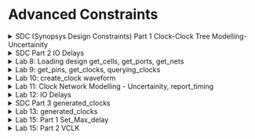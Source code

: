 # Advanced Constraints

<details>
<summary> SDC (Synopsys Design Constraints) Part 1 Clock-Clock Tree Modelling-Uncertainity </summary>
<br>

#### Clock Generation

![image](https://github.com/user-attachments/assets/9eaa3e01-78dc-42a1-b1f0-4ec2d4590e11)

#### Clock Distribution

![image](https://github.com/user-attachments/assets/47b59124-3c0d-4143-8226-b38496555dd5)

#### Clock Skew

![image](https://github.com/user-attachments/assets/f00ec1cb-14d5-4c65-846e-072598ac6503)

#### Factors to be considered for clock Modelling

![image](https://github.com/user-attachments/assets/a0391b97-6515-4d3d-819d-58418337dcdf)

![image](https://github.com/user-attachments/assets/eeac7e23-212c-4ee8-8025-c35418b73daa)

#### Various Constraints

![image](https://github.com/user-attachments/assets/6791d375-80b0-466b-8ed2-d5a3b867996c)

</details>

<details>
<summary>SDC Part 2 IO Delays </summary>
<br>

## How to Constraint the design in DC

![image](https://github.com/user-attachments/assets/b033d2ef-c601-48a2-b82f-12b9cd35cb69)

## getting the ports in DC

![image](https://github.com/user-attachments/assets/a2df36af-334b-446d-b546-125be8224099)

## getting the clocks in DC

![image](https://github.com/user-attachments/assets/82fc0db8-31b7-4da3-9bec-b9633ec1c26b)

## Querying the cells in design

![image](https://github.com/user-attachments/assets/566d82fb-46af-4c59-ba94-a0d1a5be0293)

## Command to Create Clock

![image](https://github.com/user-attachments/assets/63862391-87d9-4166-952b-bcd4ad35b6cf)

## Practicalities of Clock Network

* ### Latency
* ### Uncertainity

![image](https://github.com/user-attachments/assets/52502fbc-5b23-4464-8740-dcf69a4e0d0f)

## Clocks-Waveform

![image](https://github.com/user-attachments/assets/503c3bd4-2147-4404-b343-47d6c08840f9)

## How to constraint the Input Path?

![image](https://github.com/user-attachments/assets/718a3076-f15a-4151-af79-c6e8c603dfcc)

## How to constraint the Output Path?

![image](https://github.com/user-attachments/assets/3f5df8f9-ec63-4908-ba93-02d0ef52b1ef)

## Summary of SDC Commands

![image](https://github.com/user-attachments/assets/5f8467b7-e588-4d34-829c-ff72978076c9)

</details>

<details>
<summary>Lab 8: Loading design get_cells, get_ports, get_nets </summary>
<br>

## Example: Implementation of the circuit

![image](https://github.com/user-attachments/assets/71d2547d-607e-4a7d-a99e-3ea45a94662d)


* Verilog Code

```
module lab8_circuit (input rst, input clk , input IN_A , input IN_B , output OUT_Y , output out_clk);
reg REGA , REGB , REGC ; 

always @ (posedge clk , posedge rst)
begin
	if(rst)
	begin
		REGA <= 1'b0;
		REGB <= 1'b0;
		REGC <= 1'b0;
	end
	else
	begin
		REGA <= IN_A | IN_B;
		REGB <= IN_A ^ IN_B;
		REGC <= !(REGA & REGB); 
	end
end

assign OUT_Y = ~REGC;

assign out_clk = clk;

endmodule

```

* csh
* dc_shell
* echo $target_library
* echo $link_library
* read_verilog /home/vijayalaxmi/sky130RTLDesignAndSynthesisWorkshop/DC_WORKSHOP/verilog_files/lab8_circuit.v
  
![image](https://github.com/user-attachments/assets/9fd48c84-0b5e-401a-9f89-6d3134d1617f)

*link

*compile_ultra

![image](https://github.com/user-attachments/assets/cf351e9f-9f59-47b9-8342-ab78c0b1eebb)

* get_ports
* foreach_in_collection my_port [get_ports *] {
  set my_port_name [get_object_name $my_port] ; echo $my_port_name; }

![image](https://github.com/user-attachments/assets/b21a1a88-20e8-48bc-a98d-999d1cc57d06)

# To know the direction of ports
* get_ports rst
* get_attribute [get_ports rst] direction

![image](https://github.com/user-attachments/assets/c8d29256-af66-45a0-8f6d-1287c68a7fae)

# Script to print direction of all ports
* foreach_in_collection my_port [get_ports *] {
set my_port_name [get_object_name $my_port] ;
set dir [get_attribute [get_ports $my_port_name] direction]
echo $my_port_name $dir;
}

![image](https://github.com/user-attachments/assets/bf5e5710-dfa4-4c7e-a25d-6a315fdff7ad)

# To know whether the cells are logical or physical

* get_cells *
* get_attribute [get_cells U9] is_hierarchical
* get_attribute [get_cells U12] is_hierarchical
* get_attribute [get_cells REGA_reg] is_hierarchical
* get_cells * -hier -filter "is_hierarchical == false"
* get_cells * -hier -filter "is_hierarchical == true"

![image](https://github.com/user-attachments/assets/c343d169-b030-467e-9770-9bb9dc71a992)

* Example illustrating logical/phyiscal cells
![image](https://github.com/user-attachments/assets/7e10e33a-b057-4193-bceb-649dfeedb340)

* ref_name: name of physical cell in .lib
* Difference between instance and reference name
  
![image](https://github.com/user-attachments/assets/671dbf6e-1ff1-4833-be69-9782154b5d07)

# To find the reference name
* get_attribute [get_cells REGA_reg] ref_name
![image](https://github.com/user-attachments/assets/d7fd193c-8f09-478c-8e76-c1f217071d4c)

# To know the reference name of all cells
* foreach_in_collection my_cell [get_cells * -hier] {
  set my_cell_name [get_object_name $my_cell];
  set rname [get_attribute [get_cells $my_cell_name] ref_name]
  echo $my_cell_name $rname
  }
![image](https://github.com/user-attachments/assets/d4cb0fe4-c3ec-4e07-b013-d923f5fcf072)

#### Command to write ddc file
* write -f ddc -out lab8_circuit.ddc
![image](https://github.com/user-attachments/assets/9300eb36-1314-42d9-9134-b8e7ecf274ce)

#### Launch design vision
* csh
* design_vision
* read_ddc lab8_circuit.ddc
  
![image](https://github.com/user-attachments/assets/8fdb8769-c1d7-4149-b728-2719ec6b3fff)

![image](https://github.com/user-attachments/assets/cb1617ff-72d8-4bf5-99f4-64ffafdd717e)

* Implementation of the circuit in the above image is
  
![image](https://github.com/user-attachments/assets/bc95b127-90ad-49b8-8087-6c7017fce3cb)

#### To get information about nets
* get_nets *
* To know what nets are connected command is : all_connected N1
  
![image](https://github.com/user-attachments/assets/d4c0163d-4371-4f1f-af3d-bd66bb24fc54)

## Net can have only one driver in digital design

![image](https://github.com/user-attachments/assets/a8142c4a-8bf2-4646-91c1-b3718970c591)

* all_connected n5
  
![image](https://github.com/user-attachments/assets/9505283e-a73e-444b-a24c-62b897f15b8f)

* foreach_in_collection my_pin [all_connected n5] {
  set pin_name [get_object_name $my_pin];
  set dir [get_attribute [get_pins $pin_name] direction];
  echo $pin_name $dir;
  }

![image](https://github.com/user-attachments/assets/03c5bec2-8d59-421c-9178-8853f5d62dc1)

</details>

<details>
<summary>Lab 9: get_pins, get_clocks, querying_clocks </summary>
<br>

* get_pins *
  
# To list all the pins

* foreach_in_collection my_pin [get_pins *] {
  set pin_name [get_object_name $my_pin];
  echo $pin_name;
  }

![image](https://github.com/user-attachments/assets/b27f6fe1-ec80-4495-bc70-9486ede53896)

## To check some attributes
* get_attribute [get_pins REGC_reg/RESET_B] direction
* get_attribute [get_pins REGC_reg/RESET_B] clock
* get_attribute [get_pins REGC_reg/CLK] clock

![image](https://github.com/user-attachments/assets/0f9f5376-f0ec-4a31-af2f-1eb5f7e72e88)

## To know what all pins are the clock pins in my design
*The attribute clock is defined on input pins
#### Script for finding the direction of pins
* foreach_in_collection my_pin [get_pins *] {
  set my_pin_name [get_object_name $my_pin];
  set dir [get_attribute [get_pins $my_pin_name] direction];
  echo $my_pin_name $dir;
  }
  
![image](https://github.com/user-attachments/assets/accf9c08-dd2b-40a8-84bf-c9ddab03efb0)

* foreach_in_collection my_pin [get_pins *] {
  set my_pin_name [get_object_name $my_pin];
  set dir [get_attribute [get_pins $my_pin_name] direction];
  if { [regexp $dir in] } {
  if { [get_attribute [get_pins $my_pin_name] clock] } {
  echo $my_pin_name;
  }
  }
  }
  
  ![image](https://github.com/user-attachments/assets/26fe4f4a-2d39-4739-ac17-31ae28e66301)
  
* Output: showing all the clock pins
  
![image](https://github.com/user-attachments/assets/8f9f5223-2ba6-4358-8253-e7b21f49c289)

# Difference between clock and clocks

![image](https://github.com/user-attachments/assets/71db9d97-010d-48e4-aa6d-1b8432ff97dc)

![image](https://github.com/user-attachments/assets/8140d80f-5123-4a93-a441-92da13a038ab)

* get_clocks * (it tells what are the clocks in design)

![image](https://github.com/user-attachments/assets/34378469-1aff-44b2-989d-d3a6fd4b2aaa)


</details>

<details>
<summary>Lab 10: create_clock waveform </summary>
<br>

#### current_design tells name of top module

![image](https://github.com/user-attachments/assets/f015c834-03ac-4395-8f81-d85ed1897eeb)

![image](https://github.com/user-attachments/assets/afbc2f23-23c0-4bda-bec4-ecd90d6190df)

#### Command to create the clock is
* create_clock -name MYCLK -per 10 [get_ports clk]

![image](https://github.com/user-attachments/assets/25f043b7-0458-47e7-8474-a6211311e4c5)

* report_clocks * (lists all clocks in my design)
![image](https://github.com/user-attachments/assets/a9568c7a-ac8a-4e6d-bfb9-627f869f7ca9)

* get_attribute [get_pins REGA_reg/CLK] clocks
* get_attribute [get_ports out_clk] clocks

![image](https://github.com/user-attachments/assets/336a7eec-e2b7-4425-8fe3-7f8fc0a6f957)

![image](https://github.com/user-attachments/assets/1cf36f25-0a5c-4e94-b776-d6ad29363f04)

## Script
*sh gvim query_clock_pin.tcl &

![image](https://github.com/user-attachments/assets/bf465acb-f087-40a7-b585-793ed9986b99)

* source gvim query_clock_pin.tcl

![image](https://github.com/user-attachments/assets/60bc1c4e-653b-49a7-a440-b9e943abda11)

# Let us create BAD_CLK 

![image](https://github.com/user-attachments/assets/ad055e64-add7-4fc6-a3a1-211c806d843f)

# command to remove the wrong clock is
* remove_clock BAD_CLK

![image](https://github.com/user-attachments/assets/2f13ea0b-f178-443d-8f8f-91f08cb3b5e5)

# Creating Waveform

![image](https://github.com/user-attachments/assets/bcf1837c-f812-4865-bd21-a4962cd97300)

* create_clock -name MY_CLK -per 10 [get_ports clk] -wave {5 10}

![image](https://github.com/user-attachments/assets/3d5f252b-8812-407a-a954-23fdbdf72db2)

#### To create 25% duty cycle clock

* create_clock -name MY_CLK -per 10 [get_ports clk] -wave {0 2.5} (here if we change the order tool will create waveform)

![image](https://github.com/user-attachments/assets/a74e77ed-6427-4a66-aecc-cc685e00fccb)

* 10 ns Clock with first rising edge at 15 ns
  
![image](https://github.com/user-attachments/assets/294ca7b6-c4cc-45a7-a737-3b7fdd0e708e)




  
</details>

<details>
<summary>Lab 11: Clock Network Modelling - Uncertainity, report_timing </summary>
<br>

## Clock Network Modelling

#### Clock Network Attributes
* Source Latency
* Network Latency
* Clock Skew
* Clock Jitter

![image](https://github.com/user-attachments/assets/aab76170-2b02-424c-91ea-f8137ab7eaad)


# Modelling Source latency, network latency (without source), Uncertainity

* set_clock_latency -source 1 [get_clocks MY_CLK]
* set_clock_latency 1 [get_clocks MY_CLK]
* set_clock_uncertainty 0.5  [get_clocks MY_CLK] (for max delay)
* set_clock_uncertainty -hold 0.1  [get_clocks MY_CLK] (for min delay)

![image](https://github.com/user-attachments/assets/17e64a15-7d22-4b2b-9251-8c2688558dfc)

## How the above parameters affect the design?

#### command to check timing is

* report_timing
* It is saying path is uncontrained
  
![image](https://github.com/user-attachments/assets/dc73fdae-7e7b-484e-b300-bef483fd9e04)

* report_timing -to REGC_reg/D
  
![image](https://github.com/user-attachments/assets/798388f3-c92d-4dc9-b347-3430cd31bc59)

* create_clock -name MYCLK -per 10 [get_ports clk]
* report_timing -to REGC_reg/D

![image](https://github.com/user-attachments/assets/ac298fde-57f5-4ec8-bca2-67dceb3a0cff)

# Arrival & required time

![image](https://github.com/user-attachments/assets/a50843ae-c2f7-4c92-892f-68923e9e4ec9)

#### Clock behavior model
* set_clock_latency -source 2 [get_clocks MYCLK]
* set_clock_latency  2 [get_clocks MYCLK]
* set_clock_uncertainty -setup 0.5  [get_clocks MYCLK]
* set_clock_uncertainty -setup 0.1  [get_clocks MYCLK]
* 
![image](https://github.com/user-attachments/assets/bb921422-d9c5-4f63-87e5-129168db168a)

* The above calculations are according to the equations given here
  
![image](https://github.com/user-attachments/assets/26dbb45d-34c0-450a-84b0-a1af53322bd3)

![image](https://github.com/user-attachments/assets/25d0ea5c-f9a8-4626-a228-5b26eab51d3d)

#### report_port -verbose

![image](https://github.com/user-attachments/assets/8bea7625-4115-448c-96b6-cebd83a11859)

![image](https://github.com/user-attachments/assets/1569d5d7-4ad1-40ca-aad8-57d3f5c48900)

#### report_timing -from IN_A

![image](https://github.com/user-attachments/assets/4ccbae47-4b45-436f-8a0e-5017061e43ac)

* reg-reg paths are constrained
* Input paths are not constrained, therefore IN_A path is unconstrained.


</details>

<details>
<summary>Lab 12: IO Delays </summary>
<br>

* As show here all the register to register paths are constrained
* Input and output paths are unconstrained
  
![image](https://github.com/user-attachments/assets/a812b4a6-df39-4b26-a09b-1c80268419d8)


* report_timing -from IN_A
Path is unconstained

![image](https://github.com/user-attachments/assets/4ccbae47-4b45-436f-8a0e-5017061e43ac)

* report_timing -to OUT_Y
Path is unconsrained
![image](https://github.com/user-attachments/assets/4b19fc9f-527b-4479-b8fc-69b91654656e)

* report_port -verbose: tell all the details like direction, transition, load etc

![image](https://github.com/user-attachments/assets/64f581db-cba8-4c75-89a3-fde10812a315)


## Modelling of Inputs
* set_input_delay -max 5 -clock [get_clocks MYCLK] [get_ports IN_A]
* set_input_delay -max 5 -clock [get_clocks MYCLK] [get_ports IN_B]
* report_port -verbose

![image](https://github.com/user-attachments/assets/7c2c24a1-cf02-48cf-b2e4-337c3bf0ddf1)

* report_timing -from IN_A
* Now path is constrained
![image](https://github.com/user-attachments/assets/3dfa9a26-5d62-4c6e-9cb7-46cd43e0c41d)

* report_timing -from IN_A -trans -net -cap -nosplit -delay_type min
* Path is unconstrained because min delay is not modelled
  
![image](https://github.com/user-attachments/assets/42761f62-d371-4662-b732-31d3877efd40)

#### Modelling of min delay

* report_timing -from IN_A -trans -net -cap -nosplit -delay_type min
* Now Path is constrained because min delay is modelled

![image](https://github.com/user-attachments/assets/2167155e-c3ba-4ee1-b966-7ca91de67121)

* report_timing -from IN_A -trans -net -cap -nosplit > a
* sh gvim a &
  
![image](https://github.com/user-attachments/assets/3d7e9d9e-33bd-4dce-9435-d35dde4309ed)

## Modelling Input Transistion

* set_input_transition -max 0.3 [get_ports IN_A]
* set_input_transition -max 0.3 [get_ports IN_B]
* set_input_transition -min 0.1 [get_ports IN_A]
* set_input_transition -min 0.1 [get_ports IN_B]

![image](https://github.com/user-attachments/assets/c60dd94e-548e-4852-ad46-a366e70429da)

![image](https://github.com/user-attachments/assets/434e910c-635c-409d-8823-f8e12eddac67)

## Model the output delay

* set_output_delay -max 5 -clock [get_clocks MYCLK] [get_ports OUT_Y]
* set_output_delay -min 1 -clock [get_clocks MYCLK] [get_ports OUT_Y]
* report_timing -to OUT_Y

  ![image](https://github.com/user-attachments/assets/498f3437-9668-4c12-a4f7-c520a461b4c1)

* report_timing -to OUT_Y -cap -trans -nosplit
  
## Modelling of load
* set_load -max 0.4 [get_ports OUT_Y]
* report_timing -to OUT_Y -cap -trans -nosplit
  
  ![image](https://github.com/user-attachments/assets/9cff154c-ebcb-46cc-be2c-a7e1fad1d0b7)
  
* report_timing -to OUT_Y -cap -trans -nosplit > out_load
* sh gvim out_load &
  
![image](https://github.com/user-attachments/assets/385ce8e0-5f08-4d64-bf9c-dab7ef536bdd)

</details>

<details>
<summary> SDC Part 3 generated_clocks </summary>
<br>

#### Example

![image](https://github.com/user-attachments/assets/af8b97ff-b05e-4e07-8628-028393175735)

#### The solution to above problem is generated clock
![image](https://github.com/user-attachments/assets/949b7d82-49d8-411e-9c68-b8d73215a3a2)

#### Constraining the design
![image](https://github.com/user-attachments/assets/b94f48e0-f6c6-4748-a867-8f34e3b1c3e4)




</details>

<details>
<summary>Lab 13: generated_clocks </summary>
<br>

## Example to understand what is generated_clock and why it is required?

![image](https://github.com/user-attachments/assets/12f1d0d8-c739-4a61-b363-85154fe0c60f)

* create_generated_clock -name MYGEN_CLK -master MYCLK -source [get_ports clk] -div 1 [get_ports out_clk]
* report_clocks *

![image](https://github.com/user-attachments/assets/d37a3782-a668-4e2e-9340-c3509ff1274f)

* get_attribute [get_clocks MYGEN_CLK] is _generated
* get_attribute [get_clocks MYCLK] is _generated

![image](https://github.com/user-attachments/assets/f34c3536-f3b0-4aa1-a1b2-ac659bf53924)

* report_port -verbose

![image](https://github.com/user-attachments/assets/66ecf027-3a32-413c-842f-6a4ead61ece8)

* report_timing -to OUT_Y

![image](https://github.com/user-attachments/assets/a8060ba1-40cc-4525-b57d-3fa18c19ca95)

#### Modelling of MYGEN_CLK
* set_clock_latency -max 1 [get_clocks MYGEN_CLK]
* set_output_delay -max 5 -clock [get_clocks MYGEN_CLK] [get_ports OUT_Y]
* set_output_delay -min 1 -clock [get_clocks MYGEN_CLK] [get_ports OUT_Y]
* report_timing -to OUT_Y

![image](https://github.com/user-attachments/assets/ae09371b-e5dc-4d75-a00f-4af825872ea2)

#### Example lab8_circuit_modified.

```
module lab8_circuit (input rst, input clk , input IN_A , input IN_B , output OUT_Y , output out_clk , output reg out_div_clk);
reg REGA , REGB , REGC ; 

always @ (posedge clk , posedge rst)
begin
	if(rst)
	begin
		REGA <= 1'b0;
		REGB <= 1'b0;
		REGC <= 1'b0;
		out_div_clk <= 1'b0;
	end
	else
	begin
		REGA <= IN_A | IN_B;
		REGB <= IN_A ^ IN_B;
		REGC <= !(REGA & REGB);
		out_div_clk <= ~out_div_clk; 
	end
end

assign OUT_Y = ~REGC;

assign out_clk = clk;

endmodule
```


* reset_design
* read_verilog lab8_circuit_modified.v

![image](https://github.com/user-attachments/assets/52150569-2e31-4836-9301-aa1cd1118aa4)

* sh gvim lab8_cons.tcl

![image](https://github.com/user-attachments/assets/6713f087-1a69-4d6b-9ecf-85bea56a40cb)








</details>

<details>
<summary>Lab 15: Part 1 Set_Max_delay </summary>
<br>


</details>

<details>
<summary>Lab 15: Part 2 VCLK </summary>
<br>


</details>



